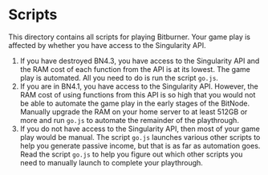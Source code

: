 # Scripts

This directory contains all scripts for playing Bitburner. Your game play is
affected by whether you have access to the Singularity API.

1. If you have destroyed BN4.3, you have access to the Singularity API and the
   RAM cost of each function from the API is at its lowest. The game play is
   automated. All you need to do is run the script `go.js`.
1. If you are in BN4.1, you have access to the Singularity API. However, the RAM
   cost of using functions from this API is so high that you would not be able
   to automate the game play in the early stages of the BitNode. Manually
   upgrade the RAM on your home server to at least 512GB or more and run `go.js`
   to automate the remainder of the playthrough.
1. If you do not have access to the Singularity API, then most of your game play
   would be manual. The script `go.js` launches various other scripts to help
   you generate passive income, but that is as far as automation goes. Read the
   script `go.js` to help you figure out which other scripts you need to
   manually launch to complete your playthrough.
